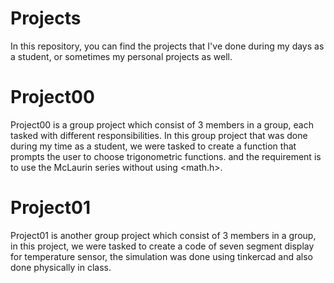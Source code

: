 # Projects
In this repository, you can find the projects that I've done during my days as a student, or sometimes my personal projects as well.

# Project00
Project00 is a group project which consist of 3 members in a group, each tasked with different responsibilities. In this group project that was done during my time as a student, we were tasked to create a function that prompts the user to choose trigonometric functions. and the requirement is to use the McLaurin series without using <math.h>.

# Project01
Project01 is another group project which consist of 3 members in a group, in this project, we were tasked to create a code of seven segment display for temperature sensor, the simulation was done using tinkercad and also done physically in class.
